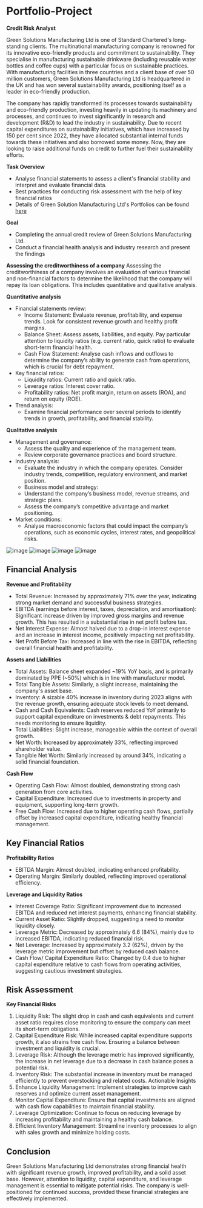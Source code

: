 # Portfolio-Project

**Credit Risk Analyst**

Green Solutions Manufacturing Ltd is one of Standard Chartered's long-standing clients. The multinational manufacturing company is renowned for its innovative eco-friendly products and commitment to sustainability. They specialise in manufacturing sustainable drinkware (including reusable water bottles and coffee cups) with a particular focus on sustainable practices. With manufacturing facilities in three countries and a client base of over 50 million customers, Green Solutions Manufacturing Ltd is headquartered in the UK and has won several sustainability awards, positioning itself as a leader in eco-friendly production.

The company has rapidly transformed its processes towards sustainability and eco-friendly production, investing heavily in updating its machinery and processes, and continues to invest significantly in research and development (R&D) to lead the industry in sustainability. Due to recent capital expenditures on sustainability initiatives, which have increased by 150 per cent since 2022, they have allocated substantial internal funds towards these initiatives and also borrowed some money. Now, they are looking to raise additional funds on credit to further fuel their sustainability efforts.


**Task Overview**
- Analyse financial statements to assess a client's financial stability and interpret and evaluate financial data.
- Best practices for conducting risk assessment with the help of key financial ratios
- Details of Green Solution Manufacturing Ltd's Portfolios can be found [here](https://github.com/yupraw/Portfolio-Project/blob/main/Standard%20Chartered%20Credit%20Risk%20Analyst%20/Financial%20Statement/Task%201%20Financial%20Reporting%20Tool%20(1).xlsx)


**Goal** 
- Completing the annual credit review of Green Solutions Manufacturing Ltd. 
- Conduct a financial health analysis and industry research and present the findings


**Assessing the creditworthiness of a company**
Assessing the creditworthiness of a company involves an evaluation of various financial and non-financial factors to determine the likelihood that the company will repay its loan obligations. This includes quantitative and qualitative analysis.

**Quantitative analysis**
- Financial statements review:
  - Income Statement: Evaluate revenue, profitability, and expense trends. Look for consistent revenue growth and healthy profit margins.
  - Balance Sheet: Assess assets, liabilities, and equity. Pay particular attention to liquidity ratios (e.g. current ratio, quick ratio) to evaluate short-term financial health.
  - Cash Flow Statement: Analyse cash inflows and outflows to determine the company’s ability to generate cash from operations, which is crucial for debt repayment.
- Key financial ratios:
  - Liquidity ratios: Current ratio and quick ratio.
  - Leverage ratios: Interest cover ratio.
  - Profitability ratios: Net profit margin, return on assets (ROA), and return on equity (ROE).
- Trend analysis:
  - Examine financial performance over several periods to identify trends in growth, profitability, and financial stability.
 
**Qualitative analysis**
- Management and governance:
  - Assess the quality and experience of the management team.
  - Review corporate governance practices and board structure.
- Industry analysis:
  - Evaluate the industry in which the company operates. Consider industry trends, competition, regulatory environment, and market position.
  - Business model and strategy:
  - Understand the company’s business model, revenue streams, and strategic plans.
  - Assess the company’s competitive advantage and market positioning.
- Market conditions:
  - Analyse macroeconomic factors that could impact the company’s operations, such as economic cycles, interest rates, and geopolitical risks.
 
![image](https://github.com/user-attachments/assets/cac3ec72-35af-45ce-9bac-08304d743eb4)
![image](https://github.com/user-attachments/assets/2cba4205-f52c-478f-b494-0c7fa9c40a07)
![image](https://github.com/user-attachments/assets/562acf56-1a67-4f89-ab30-e510a2a0d6cf)
![image](https://github.com/user-attachments/assets/8375c4f3-4112-430d-aa0b-12c89345ba68)

## Financial Analysis
**Revenue and Profitability**
- Total Revenue: Increased by approximately 71% over the year, indicating strong market demand and successful business strategies.
- EBITDA (earnings before interest, taxes, depreciation, and amortisation): Significant increase driven by improved gross margins and revenue growth. This has resulted in a substantial rise in net profit before tax.
- Net Interest Expense: Almost halved due to a drop-in interest expense and an increase in interest income, positively impacting net profitability.
- Net Profit Before Tax: Increased in line with the rise in EBITDA, reflecting overall financial health and profitability.
  
**Assets and Liabilities**
- Total Assets: Balance sheet expanded ~19% YoY basis, and is primarily dominated by PPE (~50%) which is in line with manufacturer model.
- Total Tangible Assets: Similarly, a slight increase, maintaining the company's asset base.
- Inventory: A sizable 40% increase in inventory during 2023 aligns with the revenue growth, ensuring adequate stock levels to meet demand.
- Cash and Cash Equivalents: Cash reserves reduced YoY primarily to support capital expenditure on investments & debt repayments. This needs monitoring to ensure liquidity.
- Total Liabilities: Slight increase, manageable within the context of overall growth.
- Net Worth: Increased by approximately 33%, reflecting improved shareholder value.
- Tangible Net Worth: Similarly increased by around 34%, indicating a solid financial foundation.
  
**Cash Flow**
- Operating Cash Flow: Almost doubled, demonstrating strong cash generation from core activities.
- Capital Expenditure: Increased due to investments in property and equipment, supporting long-term growth.
- Free Cash Flow: Increased due to higher operating cash flows, partially offset by increased capital expenditure, indicating healthy financial management.

## Key Financial Ratios

**Profitability Ratios**
- EBITDA Margin: Almost doubled, indicating enhanced profitability.
- Operating Margin: Similarly doubled, reflecting improved operational efficiency.
  
**Leverage and Liquidity Ratios**
- Interest Coverage Ratio: Significant improvement due to increased EBITDA and reduced net interest payments, enhancing financial stability.
- Current Asset Ratio: Slightly dropped, suggesting a need to monitor liquidity closely.
- Leverage Metric: Decreased by approximately 6.6 (84%), mainly due to increased EBITDA, indicating reduced financial risk.
- Net Leverage: Increased by approximately 3.2 (62%), driven by the leverage metric improvement but offset by reduced cash balance.
- Cash Flow/ Capital Expenditure Ratio: Changed by 0.4 due to higher capital expenditure relative to cash flows from operating activities, suggesting cautious investment strategies.
  
## Risk Assessment

**Key Financial Risks**
1.	Liquidity Risk: The slight drop in cash and cash equivalents and current asset ratio requires close monitoring to ensure the company can meet its short-term obligations.
2.	Capital Expenditure Risk: While increased capital expenditure supports growth, it also strains free cash flow. Ensuring a balance between investment and liquidity is crucial.
3.	Leverage Risk: Although the leverage metric has improved significantly, the increase in net leverage due to a decrease in cash balance poses a potential risk.
4.	Inventory Risk: The substantial increase in inventory must be managed efficiently to prevent overstocking and related costs.
Actionable Insights
1.	Enhance Liquidity Management: Implement strategies to improve cash reserves and optimize current asset management.
2.	Monitor Capital Expenditure: Ensure that capital investments are aligned with cash flow capabilities to maintain financial stability.
3.	Leverage Optimization: Continue to focus on reducing leverage by increasing profitability and maintaining a healthy cash balance.
4.	Efficient Inventory Management: Streamline inventory processes to align with sales growth and minimize holding costs.


## Conclusion
Green Solutions Manufacturing Ltd demonstrates strong financial health with significant revenue growth, improved profitability, and a solid asset base. However, attention to liquidity, capital expenditure, and leverage management is essential to mitigate potential risks. The company is well-positioned for continued success, provided these financial strategies are effectively implemented.





